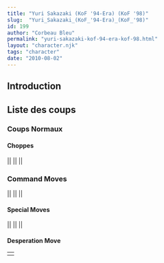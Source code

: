 ```yaml
---
title: "Yuri Sakazaki (KoF '94-Era) (KoF '98)"
slug:  "Yuri_Sakazaki_(KoF_'94-Era)_(KoF_'98)"
id: 199
author: "Corbeau Bleu"
permalink: "yuri-sakazaki-kof-94-era-kof-98.html"
layout: "character.njk"
tags: "character"
date: "2010-08-02"
---
```


## Introduction

## Liste des coups

### Coups Normaux

#### Choppes

||
||
||

### Command Moves

||
||
||

#### Special Moves

||
||
||

#### Desperation Move

|     |
|-----|
|     |
